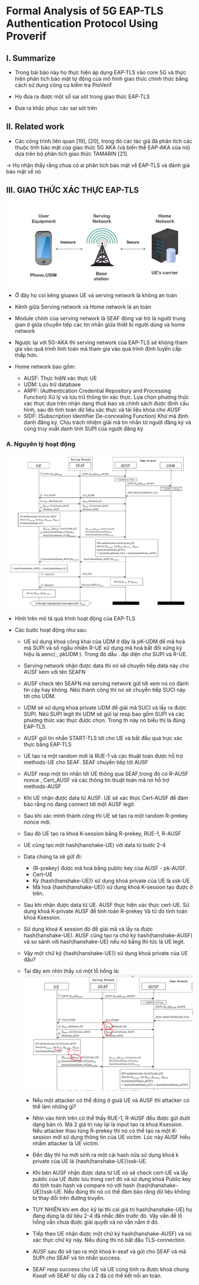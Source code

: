 # Formal Analysis of 5G EAP-TLS Authentication Protocol Using Proverif

## I. Summarize 

- Trong bài báo này họ thực hiện áp dụng EAP-TLS vào core 5G và thực hiện phân tích bảo mật tự động của mô hình giao thức chính thức bằng cách sử dụng công cụ kiểm tra ProVerif

- Họ đưa ra được một số sai sót trong giao thức EAP-TLS

- Đưa ra khắc phục các sai sót trên

## II. Related work

- Các công trình liên quan [19], [20], trong đó các tác giả đã phân
tích các thuộc tính bảo mật của giao thức 5G AKA (và biến thể EAP-AKA
của nó) dựa trên bộ phân tích giao thức TAMARIN [21]. 

&rarr; Họ nhận thấy rằng chưa có ai phân tích bảo mật về EAP-TLS và đánh giá bảo mật về nó


## III. GIAO THỨC XÁC THỰC EAP-TLS

![alt text](image/image-3.png)

- Ở đây họ coi kêng giuawx UE và serving network là không an toàn 

- Kênh giữa Serving network và Home network là an toàn

- Module chính của serving network là SEAF đóng vai trò là người trung gian ở giữa chuyển tiếp các tin nhắn giữa thiết bị người dùng 
và home network

- Ngược lại với 5G-AKA thì serving network của EAP-TLS sẽ không tham gia vào quá trình tính toán mà tham gia vào quá trình định tuyến cấp thấp hơn.

- Home network bao gồm: 
    - AUSF: Thực hiệN xác thực UE 
    - UDM: Lưu trữ database
    - ARPF: (Authentication Credential Repository and Processing Function) Xử lý và lưu trữ thông tin xác thực. Lựa chọn phương thức xác thực dựa trên nhận dạng thuê bao và chính sách được định cấu hình, sau đó tính toán dữ liệu xác thực và tài liệu khóa cho AUSF
    - SIDF: (Subscription Identifier De-concealing Function) Khử mã định danh đăng ký. Chịu trách nhiệm giải mã tin nhắn từ người đăng ký và cũng truy xuất danh tính SUPI của người đăng ký

### A. Nguyên lý hoạt động
![alt text](image/image-1.png)

- Hình trên mô tả quá trình hoạt động của EAP-TLS

- Các bước hoạt động như sau:

    - UE sử dụng khoá công khai của UDM ở đây là pK-UDM để mã hoá mã SUPI và số ngẫu nhiên R-UE xử dụng mã hoá bất đối xứng ký hiệu là  aenc(·, pkUDM ). Trong đó dấu . đại diện cho SUPI và R-UE.

    - Serving network nhận được data thì nó sẽ chuyển tiếp data này cho AUSF kèm với tên SEAFN

    - AUSF check tên SEAFN mà serving network gửI tới xem nó có đánh tin cậy hay không. Nêú thành công thì nó sẽ chuyển tiếp SUCI này tới cho UDM. 

    -  UDM sẽ sử dụng khoá private UDM để giải mã SUCI và lấy ra được SUPI. Nêú SUPI legit thì UDM sẽ gửi lại resp bao gốm SUPI và các phương thức xác thực được chọn. Trong th này nó biểu thị là đùng EAP-TLS.

    - AUSF gửi tin nhắn START-TLS tới cho UE và bắt đầu quá trực xác thực bằng EAP-TLS

    - UE tạo ra một random mới là RUE-1 và các thuật toán được hỗ trợ methods-UE cho SEAF. SEAF chuyển tiếp tới AUSF

    - AUSF resp một tin nhắn tới UE thông qua SEAF,trong đó có R-AUSF nonce , Cert_AUSF và các thông tin thuật toán mã nó hỗ trợ methods-AUSF

    - Khi UE nhận được data từ AUSF. UE sẽ xác thực Cert-AUSF để đảm bảo rằng nó đang connect tới một AUSF legit. 

    - Sau khi xác minh thành công thì UE sẽ tạo ra một random R-prekey nonce mới.

    - Sau đó UE tạo ra khoá K-session bằng R-prekey, RUE-1, R-AUSF
    - UE cũng tạo một hash(hanshake-UE) với data từ bước 2-4

    - Data chúng ta sẽ gửI đi:
        - {R-prekey} được mã hoá bằng public key của AUSF - pk-AUSF. 
        - Cert-UE
        - Ký {hash(hanshake-UE)} sử dụng khoá private của UE là ssk-UE. 
        - Mã hoá {hash(hanshake-UE)} sử dụng khoá K-session tạo được ở trên.

    - Sau khi nhận được data từ UE. AUSF thực hiện xác thực cert-UE. Sử dụng khoá K-private AUSF để tính toán R-prekey Và từ đó tính toán khoá Ksession. 

    - Sử dụng khoá K session đó để giải mã và lấy ra được hash(hanshake-UE). AUSF cũng tạo ra chữ ký hash(hanshake-AUSF) và so sánh với hash(hanshake-UE) nếu nó bằng thì tức là UE legit.

    - Vậy một chữ ký {hash(hanshake-UE)} sử dụng khoá private của UE đâu?

    - Tại đây em nhìn thấy có một lỗ hổng là:
        ![alt text](image/image-2.png)

        - Nếu một attacker có thể đứng ở giưã UE và AUSF thì attacker có thể làm những gì?

        - Nhìn vào hình trên có thể thấy RUE-1, R-AUSF đều được gửi dưới dạng bản rõ. Mà 2 giá trị này lại là input tạo ra khoá Ksession. Nếu attacker thao túng R-prekey thì nó có thể tạo ra một K-session mới sử dụng thông tin của UE victim. Lúc này AUSF hiểu nhầm attacker là UE victim.

        - Đến đây thì họ mới sinh ra một cái hash nữa sử dụng khoá k private của UE là {hash(hanshake-UE)}ssk-UE. 

        - Khi bên AUSF nhận được data từ UE nó sẽ check cert-UE và lấy public của UE được lưu trong cert đó và sử dụng khoá Public key đó tính toán hash và compare nó với hash {hash(hanshake-UE)}ssk-UE. Nếu đúng thì nó có thể đảm bảo rằng dữ liệu không bị thay đổi trên đường truyền.

        - TUY NHIÊN khi em đọc kỹ lại thì cái giá trị hash(hanshake-UE) họ đang dùng là dữ liệu 2-4 đă nhắc đến trước đó. Vậy vấn đề lỗ hổng vẫn chưa được giải quyết và nó vẫn nằm ở đó. 


        - Tiếp theo UE nhận được một chữ ký hash(hanshake-AUSF) và nó xác thực chữ ký này. Nếu đúng thì nó bắt đầu TLS-connection.

        - AUSF sau đó sẽ tạo ra một khoá k-seaf và gửi cho SEAF và mã SUPI cho SEAF và tín nhắn success.

        - SEAF resp success cho UE và UE cũng tính ra được khoá chung Kseaf với SEAF từ đây cả 2 đã có thể kết nối an toàn. 







        
